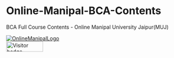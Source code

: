 # Online-Manipal-BCA-Contents
BCA Full Course Contents - Online Manipal University Jaipur(MUJ)

<div id="logo">
  <a href="https://www.onlinemanipal.com/">
  <img src="https://github.com/jaydattpatel/Online-Manipal-BCA-Contents/assets/124486498/e9a884b1-6f18-45fc-bbe0-1d8dfffe381e" alt="OnlineManipalLogo"/>
  </a>
</div>

<div id="badges">
  <img src="https://api.visitorbadge.io/api/visitors?path=jaydattpatel%2FOnline-Manipal-BCA&label=Visitors&countColor=%2337d67a" alt="Visitor badge" width="100" height="28"/>
</div>

